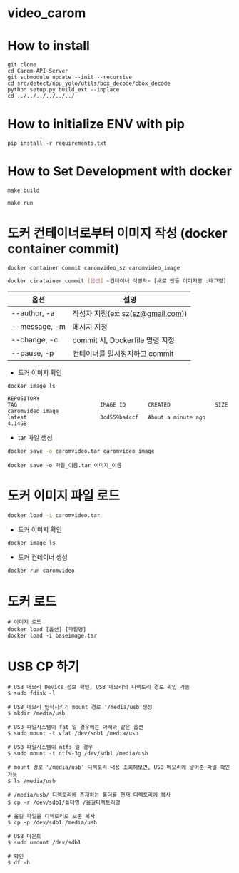 # video_carom

# How to install
```
git clone 
cd Carom-API-Server
git submodule update --init --recursive
cd src/detect/npu_yolo/utils/box_decode/cbox_decode
python setup.py build_ext --inplace
cd ../../../../../../
```

# How to initialize ENV with pip
```
pip install -r requirements.txt
```

# How to Set Development with docker 
```
make build
```
```
make run
```

# 도커 컨테이너로부터 이미지 작성 (docker container commit)
```bash
docker container commit caromvideo_sz caromvideo_image
```
```bash
docker cinatainer commit [옵션] <컨테이너 식별자> [새로 만들 이미지명 :태그명]
```

|옵션|설명|
|------|---|
|--author, -a| 작성자 지정(ex: sz(sz@gmail.com))|
|--message, -m| 메시지 지정|
|--change, -c| commit 시, Dockerfile 명령 지정|
|--pause, -p| 컨테이너를 일시정지하고 commit|

- 도커 이미지 확인
```
docker image ls

REPOSITORY                                                                            TAG                          IMAGE ID       CREATED              SIZE
caromvideo_image                                                                      latest                       3cd559ba4ccf   About a minute ago   4.14GB

```
- tar 파일 생성
```bash
docker save -o caromvideo.tar caromvideo_image
```
```
docker save -o 파일_이름.tar 이미지_이름
```

# 도커 이미지 파일 로드
```bash
docker load -i caromvideo.tar
```

- 도커 이미지 확인
```
docker image ls
```

- 도커 컨테이너 생성
```
docker run caromvideo
```

# 도커 로드
```
# 이미지 로드
docker load [옵션] [파일명]
docker load -i baseimage.tar
```

# USB CP 하기
```
# USB 메모리 Device 정보 확인, USB 메모리의 디렉토리 경로 확인 가능
$ sudo fdisk -l

# USB 메모리 인식시키기 mount 경로 '/media/usb'생성
$ mkdir /media/usb

# USB 파일시스템이 fat 일 경우에는 아래와 같은 옵션 
$ sudo mount -t vfat /dev/sdb1 /media/usb

# USB 파일시스템이 ntfs 일 경우
$ sudo mount -t ntfs-3g /dev/sdb1 /media/usb

# mount 경로 '/media/usb' 디렉토리 내용 조회해보면, USB 메모리에 넣어준 파일 확인 가능
$ ls /media/usb

# /media/usb/ 디렉토리에 존재하는 폴더를 현재 디렉토리에 복사
$ cp -r /dev/sdb1/폴더명 /옮길디렉토리명

# 옮길 파일을 디렉토리로 보존 복사
$ cp -p /dev/sdb1 /media/usb 

# USB 마운트 
$ sudo umount /dev/sdb1

# 확인
$ df -h
```

